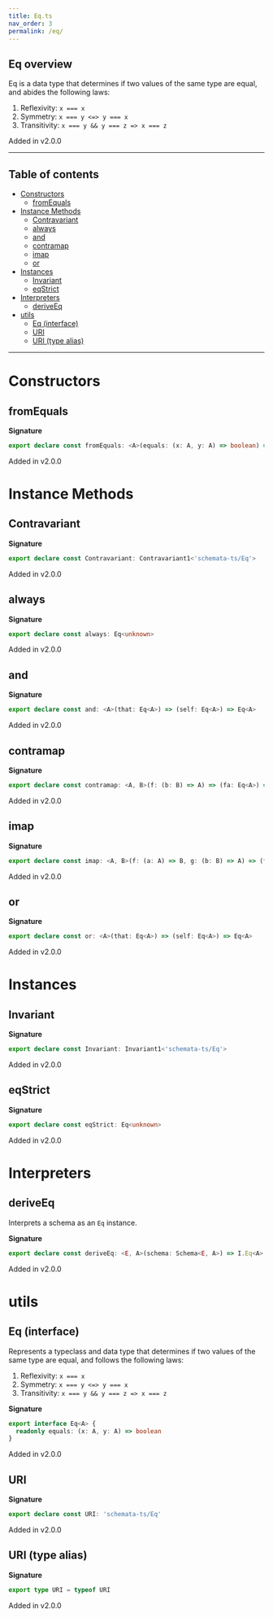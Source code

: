 ```yaml
---
title: Eq.ts
nav_order: 3
permalink: /eq/
---
```


## Eq overview

Eq is a data type that determines if two values of the same type are equal, and abides
the following laws:

1. Reflexivity: `x === x`
2. Symmetry: `x === y <=> y === x`
3. Transitivity: `x === y && y === z => x === z`

Added in v2.0.0

---

<h2 class="text-delta">Table of contents</h2>

- [Constructors](#constructors)
  - [fromEquals](#fromequals)
- [Instance Methods](#instance-methods)
  - [Contravariant](#contravariant)
  - [always](#always)
  - [and](#and)
  - [contramap](#contramap)
  - [imap](#imap)
  - [or](#or)
- [Instances](#instances)
  - [Invariant](#invariant)
  - [eqStrict](#eqstrict)
- [Interpreters](#interpreters)
  - [deriveEq](#deriveeq)
- [utils](#utils)
  - [Eq (interface)](#eq-interface)
  - [URI](#uri)
  - [URI (type alias)](#uri-type-alias)

---

# Constructors

## fromEquals

**Signature**

```ts
export declare const fromEquals: <A>(equals: (x: A, y: A) => boolean) => Eq<A>
```

Added in v2.0.0

# Instance Methods

## Contravariant

**Signature**

```ts
export declare const Contravariant: Contravariant1<'schemata-ts/Eq'>
```

Added in v2.0.0

## always

**Signature**

```ts
export declare const always: Eq<unknown>
```

Added in v2.0.0

## and

**Signature**

```ts
export declare const and: <A>(that: Eq<A>) => (self: Eq<A>) => Eq<A>
```

Added in v2.0.0

## contramap

**Signature**

```ts
export declare const contramap: <A, B>(f: (b: B) => A) => (fa: Eq<A>) => Eq<B>
```

Added in v2.0.0

## imap

**Signature**

```ts
export declare const imap: <A, B>(f: (a: A) => B, g: (b: B) => A) => (fa: Eq<A>) => Eq<B>
```

Added in v2.0.0

## or

**Signature**

```ts
export declare const or: <A>(that: Eq<A>) => (self: Eq<A>) => Eq<A>
```

Added in v2.0.0

# Instances

## Invariant

**Signature**

```ts
export declare const Invariant: Invariant1<'schemata-ts/Eq'>
```

Added in v2.0.0

## eqStrict

**Signature**

```ts
export declare const eqStrict: Eq<unknown>
```

Added in v2.0.0

# Interpreters

## deriveEq

Interprets a schema as an `Eq` instance.

**Signature**

```ts
export declare const deriveEq: <E, A>(schema: Schema<E, A>) => I.Eq<A>
```

Added in v2.0.0

# utils

## Eq (interface)

Represents a typeclass and data type that determines if two values of the same type are
equal, and follows the following laws:

1. Reflexivity: `x === x`
2. Symmetry: `x === y <=> y === x`
3. Transitivity: `x === y && y === z => x === z`

**Signature**

```ts
export interface Eq<A> {
  readonly equals: (x: A, y: A) => boolean
}
```

Added in v2.0.0

## URI

**Signature**

```ts
export declare const URI: 'schemata-ts/Eq'
```

Added in v2.0.0

## URI (type alias)

**Signature**

```ts
export type URI = typeof URI
```

Added in v2.0.0

